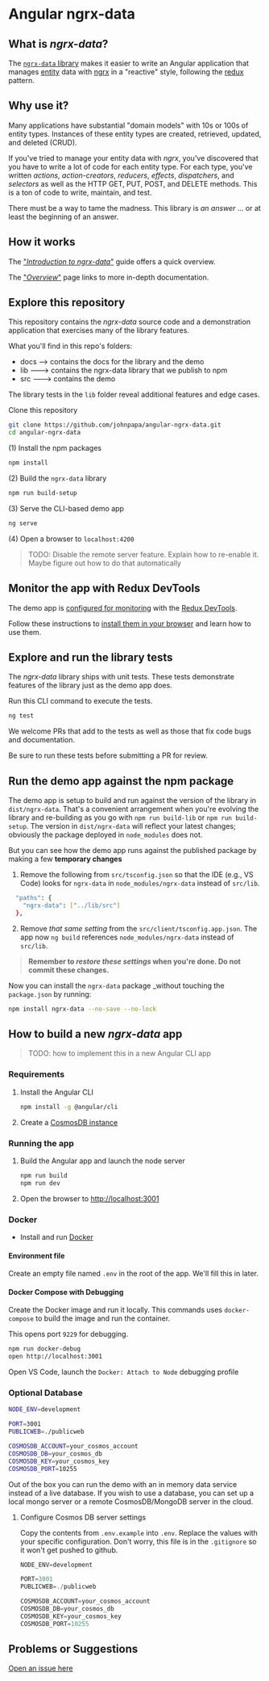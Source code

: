 # Angular ngrx-data

## What is _ngrx-data_?

The
[`ngrx-data` library](https://github.com/johnpapa/angular-ngrx-data)
makes it easier to write an Angular application that manages
[entity](https://github.com/johnpapa/angular-ngrx-data/blob/master/docs/faq.md#entity)
data with
[ngrx](https://github.com/ngrx/platform/blob/master/README.md)
in a "reactive" style, following the
[redux](https://redux.js.org/) pattern.

## Why use it?

Many applications have substantial "domain models" with 10s or 100s of entity types.
Instances of these entity types are created, retrieved, updated, and deleted (CRUD).

If you've tried to manage your entity data with _ngrx_, you've discovered that you have to write a lot of code for each entity type. For each type, you've written _actions_, _action-creators_, _reducers_, _effects_, _dispatchers_, and _selectors_ as well as the HTTP GET, PUT, POST, and DELETE methods. This is a ton of code to write, maintain, and test.

There must be a way to tame the madness.
This library is _an answer_ ... or at least the beginning of an answer.

## How it works

The
["_Introduction to ngrx-data_"](https://github.com/johnpapa/angular-ngrx-data/blob/master/docs/introduction.md)
guide offers a quick overview.

The
["_Overview_"](https://github.com/johnpapa/angular-ngrx-data/blob/master/docs/README.md) page links to more in-depth documentation.

## Explore this repository

This repository contains the _ngrx-data_ source code and a
demonstration application that exercises many of the library features.

What you'll find in this repo's folders:

- docs --> contains the docs for the library and the demo
- lib ---> contains the ngrx-data library that we publish to npm
- src ---> contains the demo

The library tests in the `lib` folder reveal additional features and edge cases.

Clone this repository

   ```bash
   git clone https://github.com/johnpapa/angular-ngrx-data.git
   cd angular-ngrx-data
   ```

(1) Install the npm packages

   ```bash
   npm install
   ```

(2) Build the `ngrx-data` library

   ```bash
   npm run build-setup
   ```

(3) Serve the CLI-based demo app

   ```bash
   ng serve
   ```

(4) Open a browser to `localhost:4200`

>TODO: Disable the remote server feature. Explain how to re-enable it. Maybe figure out how to do that automatically

## Monitor the app with Redux DevTools

The demo app is
[configured for monitoring](https://github.com/ngrx/platform/tree/master/docs/store-devtools)
with the
[Redux DevTools](https://github.com/zalmoxisus/redux-devtools-extension).

Follow these instructions to
[install them in your browser](https://github.com/zalmoxisus/redux-devtools-extension)
and learn how to use them.

## Explore and run the library tests

The _ngrx-data_ library ships with unit tests.
These tests demonstrate features of the library just as the demo app does.

Run this CLI command to execute the tests.

```bash
ng test
```

We welcome PRs that add to the tests as well as those that fix code bugs and documentation.

Be sure to run these tests before submitting a PR for review.

## Run the demo app against the npm package

The demo app is setup to build and run against the version of the library in
`dist/ngrx-data`.
That's a convenient arrangement when you're evolving the library and
re-building as you go with `npm run build-lib` or `npm run build-setup`.
The version in `dist/ngrx-data` will reflect your latest changes;
obviously the package deployed in `node_modules` does not.

But you can see how the demo app runs against the published package by making a
few **temporary changes**

1. Remove the following from `src/tsconfig.json` so that the IDE (e.g., VS Code)
looks for `ngrx-data` in `node_modules/ngrx-data` instead of `src/lib`.

```bash
  "paths": {
    "ngrx-data": ["../lib/src"]
  },
```

2. Remove _that same setting_ from the `src/client/tsconfig.app.json`.
The app now `ng build` references `node_modules/ngrx-data` instead of `src/lib`.

>**Remember to _restore these settings_ when you're done. Do not commit these changes.**

Now you can install the `ngrx-data` package _without touching the `package.json` by running:

```bash
npm install ngrx-data --no-save --no-lock
```

## How to build a new _ngrx-data_ app

>TODO: how to implement this in a new Angular CLI app

### Requirements

1. Install the Angular CLI

   ```bash
   npm install -g @angular/cli
   ```

1. Create a
   [CosmosDB instance](https://docs.microsoft.com/en-us/azure/cosmos-db/tutorial-develop-mongodb-nodejs-part4)

### Running the app

1. Build the Angular app and launch the node server

   ```bash
   npm run build
   npm run dev
   ```

1. Open the browser to <http://localhost:3001>

### Docker

* Install and run [Docker](https://www.docker.com/community-edition)

#### Environment file

Create an empty file named `.env` in the root of the app. We'll fill this in later.

#### Docker Compose with Debugging

Create the Docker image and run it locally. This commands uses `docker-compose` to build the image
and run the container.

This opens port `9229` for debugging.

```bash
npm run docker-debug
open http://localhost:3001
```

Open VS Code, launch the `Docker: Attach to Node` debugging profile

### Optional Database

```bash
NODE_ENV=development

PORT=3001
PUBLICWEB=./publicweb

COSMOSDB_ACCOUNT=your_cosmos_account
COSMOSDB_DB=your_cosmos_db
COSMOSDB_KEY=your_cosmos_key
COSMOSDB_PORT=10255
```

Out of the box you can run the demo with an in memory data service instead of a live database. If
you wish to use a database, you can set up a local mongo server or a remote CosmosDB/MongoDB server
in the cloud.

1. Configure Cosmos DB server settings

   Copy the contents from `.env.example` into `.env`. Replace the values with your specific
   configuration. Don't worry, this file is in the `.gitignore` so it won't get pushed to github.

   ```javascript
   NODE_ENV=development

   PORT=3001
   PUBLICWEB=./publicweb

   COSMOSDB_ACCOUNT=your_cosmos_account
   COSMOSDB_DB=your_cosmos_db
   COSMOSDB_KEY=your_cosmos_key
   COSMOSDB_PORT=10255
   ```

## Problems or Suggestions

[Open an issue here](https://github.com/johnpapa/angular-ngrx-data/issues)
